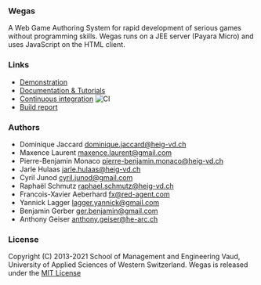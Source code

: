 ### Wegas
A Web Game Authoring System for rapid development of serious games without programming skills. Wegas runs on a JEE server (Payara Micro) and uses JavaScript on the HTML client.

### Links
* [Demonstration](http://wegas.albasim.ch/)
* [Documentation & Tutorials](https://github.com/Heigvd/Wegas/wiki) 
* [Continuous integration](https://github.com/Heigvd/Wegas/wiki) ![CI](https://github.com/Heigvd/Wegas/workflows/CI/badge.svg)
* [Build report](http://heigvd.github.com/Wegas/)

### Authors
*   Dominique Jaccard dominique.jaccard@heig-vd.ch 
*   Maxence Laurent maxence.laurent@gmail.com
*   Pierre-Benjamin Monaco pierre-benjamin.monaco@heig-vd.ch
*   Jarle Hulaas jarle.hulaas@heig-vd.ch
*   Cyril Junod cyril.junod@gmail.com
*   Raphaël Schmutz raphael.schmutz@heig-vd.ch
*   Francois-Xavier Aeberhard fx@red-agent.com
*   Yannick Lagger lagger.yannick@gmail.com
*   Benjamin Gerber ger.benjamin@gmail.com
*   Anthony Geiser anthony.geiser@he-arc.ch

### License
Copyright (C) 2013-2021 School of Management and Engineering Vaud, University of Applied Sciences of Western Switzerland.
Wegas is released under the [MIT License](http://www.opensource.org/licenses/MIT)
